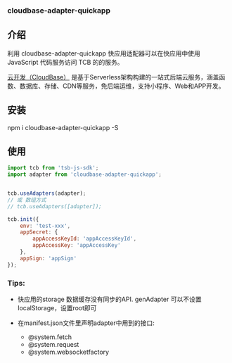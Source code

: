 ### cloudbase-adapter-quickapp

## 介绍

利用 cloudbase-adapter-quickapp 快应用适配器可以在快应用中使用 JavaScript 代码服务访问 TCB 的的服务。

[云开发（CloudBase）](https://cloud.tencent.com/product/tcb?from=12334) 是基于Serverless架构构建的一站式后端云服务，涵盖函数、数据库、存储、CDN等服务，免后端运维，支持小程序、Web和APP开发。

## 安装

npm i cloudbase-adapter-quickapp -S

## 使用

```js
import tcb from 'tsb-js-sdk';
import adapter from 'cloudbase-adapter-quickapp';


tcb.useAdapters(adapter);
// 或 数组方式
// tcb.useAdapters([adapter]);

tcb.init({
    env: 'test-xxx',
    appSecret: {
        appAccessKeyId: 'appAccessKeyId',
        appAccessKey: 'appAccessKey'
    },
    appSign: 'appSign'
});

```

### Tips:

- 快应用的storage 数据缓存没有同步的API. genAdapter 可以不设置localStorage，设置root即可

- 在manifest.json文件里声明adapter中用到的接口:

    - @system.fetch
    - @system.request
    - @system.websocketfactory